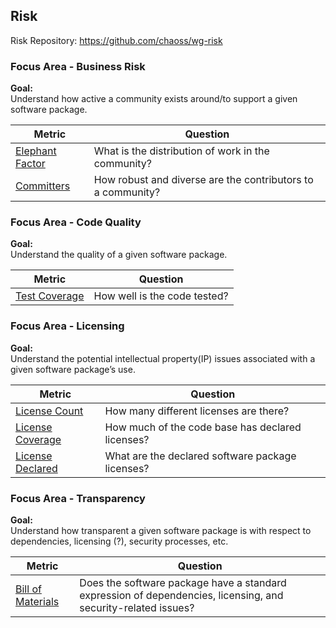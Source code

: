 ## Risk
Risk Repository: https://github.com/chaoss/wg-risk

### Focus Area - Business Risk

**Goal:**  
Understand how active a community exists around/to support a given software package.

<div>
<table>
  <thead><tr><th>Metric</th><th>Question</th></tr></thead>
<tbody>
  <tr><td><a href="https://chaoss.community/metric-elephant-factor/">Elephant Factor</a></td><td>What is the distribution of work in the community?</td></tr>
  <tr><td><a href="https://chaoss.community/metric-committers/">Committers</a></td><td>How robust and diverse are the contributors to a community?</td></tr>
</tbody>
</table>
</div>

### Focus Area - Code Quality

**Goal:**  
Understand the quality of a given software package.

<div>
<table>
  <thead><tr><th>Metric</th><th>Question</th></tr></thead>
<tbody>
  <tr><td><a href="https://chaoss.community/metric-test-coverage/">Test Coverage</a></td><td>How well is the code tested?</td></tr>
</tbody>
</table>
</div>

### Focus Area - Licensing

**Goal:**  
Understand the potential intellectual property(IP) issues associated with a given software package’s use.

<div>
<table>
  <thead><tr><th>Metric</th><th>Question</th></tr></thead>
<tbody>
  <tr><td><a href="https://chaoss.community/metric-license-count/">License Count</a></td><td>How many different licenses are there?</td></tr>
  <tr><td><a href="https://chaoss.community/metric-license-coverage/">License Coverage</a></td><td>How much of the code base has declared licenses?</td></tr>
  <tr><td><a href="https://chaoss.community/metric-license-declared/">License Declared</a></td><td>What are the declared software package licenses?</td></tr>
</tbody>
</table>
</div>

### Focus Area - Transparency

**Goal:**  
Understand how transparent a given software package is with respect to dependencies, licensing (?), security processes, etc.

<div>
<table>
  <thead><tr><th>Metric</th><th>Question</th></tr></thead>
<tbody>
  <tr><td><a href="https://chaoss.community/metric-bill-of-materials/">Bill of Materials</a></td><td>Does the software package have a standard expression of dependencies, licensing, and security-related issues?</td></tr>  
</tbody>
</table>
</div>
